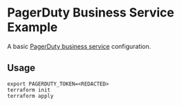 # PagerDuty Business Service Example

A basic [PagerDuty business service](https://support.pagerduty.com/main/docs/business-services) configuration.

## Usage

```shell
export PAGERDUTY_TOKEN=<REDACTED>
terraform init
terraform apply
```
